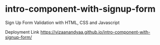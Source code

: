 # intro-component-with-signup-form
Sign Up Form Validation with HTML, CSS and Javascript


Deployment Link
https://vizaanandyaa.github.io/intro-component-with-signup-form/
